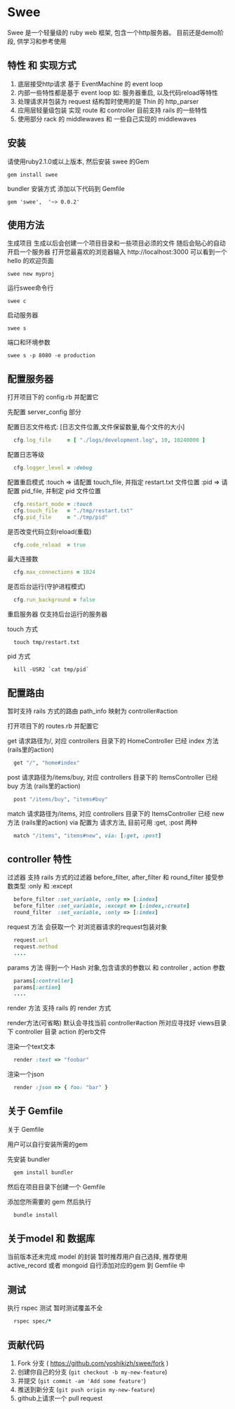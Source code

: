 # Swee

Swee 是一个轻量级的 ruby web 框架, 包含一个http服务器。
目前还是demo阶段, 供学习和参考使用

## 特性 和 实现方式

1. 底层接受http请求 基于 EventMachine 的 event loop
2. 内部一些特性都是基于 event loop 如: 服务器重启, 以及代码reload等特性
3. 处理请求并包装为 request 结构暂时使用的是 Thin 的 http_parser
4. 应用层轻量级包装 实现 route 和 controller 目前支持 rails 的一些特性
5. 使用部分 rack 的 middlewaves 和 一些自己实现的 middlewaves

## 安装

请使用ruby2.1.0或以上版本, 然后安装 swee 的Gem

```console
gem install swee
```

bundler 安装方式
添加以下代码到 Gemfile

```console
gem 'swee',  '~> 0.0.2'
```

## 使用方法

生成项目
生成以后会创建一个项目目录和一些项目必须的文件
随后会贴心的自动开启一个服务器
打开您最喜欢的浏览器输入 http://localhost:3000
可以看到一个 hello 的欢迎页面

```console
swee new myproj
```

运行swee命令行

```console
swee c
```

启动服务器

```console
swee s
```

端口和环境参数

```console
swee s -p 8080 -e production
```

## 配置服务器

打开项目下的 config.rb 并配置它

先配置 server_config 部分

配置日志文件格式: [日志文件位置,文件保留数量,每个文件的大小]
```ruby
  cfg.log_file     = [ "./logs/development.log", 10, 10240000 ]
```

配置日志等级
```ruby
  cfg.logger_level = :debug
```

配置重启模式
:touch => 请配置 touch_file, 并指定 restart.txt 文件位置
:pid   => 请配置 pid_file, 并制定 pid 文件位置
```ruby
  cfg.restart_mode = :touch
  cfg.touch_file   = "./tmp/restart.txt"
  cfg.pid_file     = "./tmp/pid"
```

是否改变代码立刻reload(重载)
```ruby
  cfg.code_reload  = true
```

最大连接数
```ruby
  cfg.max_connections = 1024
```

是否后台运行(守护进程模式)
```ruby
  cfg.run_background = false
```

重启服务器
仅支持后台运行的服务器

touch 方式
```console
  touch tmp/restart.txt
```

pid 方式
```console
  kill -USR2 `cat tmp/pid`
```

## 配置路由
暂时支持 rails 方式的路由 path_info 映射为 controller#action

打开项目下的 routes.rb 并配置它

get 请求路径为/, 对应 controllers 目录下的 HomeController 已经 index 方法 (rails里的action)

```ruby
  get "/", "home#index"
```

post 请求路径为/items/buy, 对应 controllers 目录下的 ItemsController 已经 buy 方法 (rails里的action)

```ruby
  post "/items/buy", "items#buy"
```

match 请求路径为/items, 对应 controllers 目录下的 ItemsController 已经 new 方法 (rails里的action)
via 配置为 请求方法, 目前可用 :get, :post 两种
```ruby
  match "/items", "items#new", via: [:get, :post]
```

## controller 特性

过滤器
支持 rails 方式的过滤器
before_filter, after_filter 和 round_filter
接受参数类型  :only 和 :except

```ruby
  before_filter :set_variable, :only => [:index]
  before_filter :set_variable, :except => [:index,:create]
  round_filter  :set_variable, :only => [:index]
```

request 方法
会获取一个 对浏览器请求的request包装对象
```ruby
  request.url
  request.method
  ....
```
params 方法
得到一个 Hash 对象,包含请求的参数以 和 controller , action 参数
```ruby
  params[:controller]
  params[:action]
  ....
```

render 方法
支持 rails 的 render 方式

render方法(可省略)
默认会寻找当前 controller#action 所对应寻找好 views目录下 controller 目录 action 的erb文件

渲染一个text文本
```ruby
  render :text => "foobar"
```

渲染一个json
```ruby
  render :json => { foo: "bar" }
```

## 关于 Gemfile

关于 Gemfile

用户可以自行安装所需的gem

先安装 bundler

```ruby
  gem install bundler
```
然后在项目目录下创建一个 Gemfile

添加您所需要的 gem 然后执行

```ruby
  bundle install
```

## 关于model 和 数据库

当前版本还未完成 model 的封装
暂时推荐用户自己选择, 推荐使用 active_record 或者 mongoid
自行添加对应的gem 到 Gemfile 中

## 测试

执行 rspec 测试
暂时测试覆盖不全

```ruby
  rspec spec/*
```

## 贡献代码

1. Fork 分支 ( https://github.com/yoshikizh/swee/fork )
2. 创建你自己的分支 (`git checkout -b my-new-feature`)
3. 并提交 (`git commit -am 'Add some feature'`)
4. 推送到新分支 (`git push origin my-new-feature`)
5. github上请求一个 pull request
